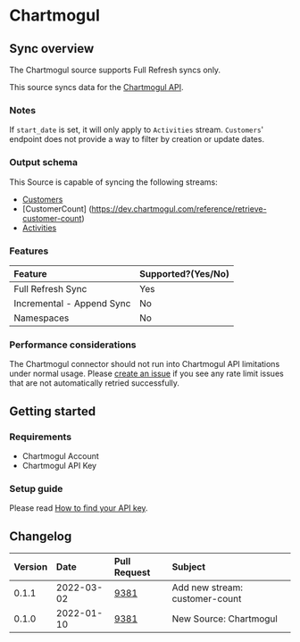 # Chartmogul

## Sync overview

The Chartmogul source supports Full Refresh syncs only.

This source syncs data for the [Chartmogul API](https://dev.chartmogul.com/reference/).

### Notes

If `start_date` is set, it will only apply to `Activities` stream. `Customers`' endpoint does not provide a way to filter by creation or update dates.

### Output schema

This Source is capable of syncing the following streams:

* [Customers](https://dev.chartmogul.com/reference/list-customers)
* [CustomerCount] (https://dev.chartmogul.com/reference/retrieve-customer-count)
* [Activities](https://dev.chartmogul.com/reference/list-activities)

### Features

| Feature | Supported?\(Yes/No\)
| :--- | :--- |
| Full Refresh Sync | Yes |
| Incremental - Append Sync | No |
| Namespaces | No |

### Performance considerations

The Chartmogul connector should not run into Chartmogul API limitations under normal usage. Please [create an issue](https://github.com/airbytehq/airbyte/issues) if you see any rate limit issues that are not automatically retried successfully.

## Getting started

### Requirements

* Chartmogul Account
* Chartmogul API Key

### Setup guide

Please read [How to find your API key](https://dev.chartmogul.com/docs/authentication).

## Changelog

| Version | Date | Pull Request | Subject |
| :--- | :--- | :--- | :--- |
| 0.1.1 | 2022-03-02 | [9381](https://github.com/airbytehq/airbyte/pull/xxx) | Add new stream: customer-count |
| 0.1.0 | 2022-01-10 | [9381](https://github.com/airbytehq/airbyte/pull/9381) | New Source: Chartmogul |
